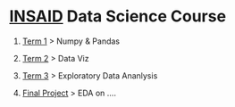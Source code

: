 # [INSAID](https://insaid.co/) Data Science Course

1. [Term 1](https://github.com/SoumyaK4/INSAID-Data-Science/tree/main/T1) > Numpy & Pandas

2. [Term 2](https://github.com/SoumyaK4/INSAID-Data-Science/tree/main/T2) > Data Viz

3. [Term 3](https://github.com/SoumyaK4/INSAID-Data-Science/tree/main/T3) > Exploratory Data Ananlysis

4. [Final Project](https://github.com/SoumyaK4/INSAID-Data-Science/tree/main/T3.1%20Final%20EDA%20Projects) > EDA on ....
